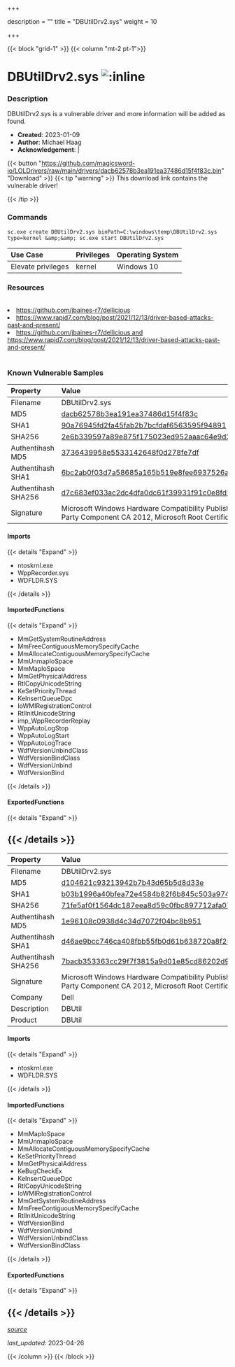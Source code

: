 +++

description = ""
title = "DBUtilDrv2.sys"
weight = 10

+++


{{< block "grid-1" >}}
{{< column "mt-2 pt-1">}}


# DBUtilDrv2.sys ![:inline](/images/twitter_verified.png) 


### Description

DBUtilDrv2.sys is a vulnerable driver and more information will be added as found.

- **Created**: 2023-01-09
- **Author**: Michael Haag
- **Acknowledgement**:  | [](https://twitter.com/)

{{< button "https://github.com/magicsword-io/LOLDrivers/raw/main/drivers/dacb62578b3ea191ea37486d15f4f83c.bin" "Download" >}}
{{< tip "warning" >}}
This download link contains the vulnerable driver!

{{< /tip >}}

### Commands

```
sc.exe create DBUtilDrv2.sys binPath=C:\windows\temp\DBUtilDrv2.sys type=kernel &amp;&amp; sc.exe start DBUtilDrv2.sys
```

| Use Case | Privileges | Operating System | 
|:---- | ---- | ---- |
| Elevate privileges | kernel | Windows 10 |

### Resources
<br>
<li><a href=" https://github.com/jbaines-r7/dellicious"> https://github.com/jbaines-r7/dellicious</a></li>
<li><a href=" https://www.rapid7.com/blog/post/2021/12/13/driver-based-attacks-past-and-present/"> https://www.rapid7.com/blog/post/2021/12/13/driver-based-attacks-past-and-present/</a></li>
<li><a href="https://github.com/jbaines-r7/dellicious and https://www.rapid7.com/blog/post/2021/12/13/driver-based-attacks-past-and-present/">https://github.com/jbaines-r7/dellicious and https://www.rapid7.com/blog/post/2021/12/13/driver-based-attacks-past-and-present/</a></li>
<br>

### Known Vulnerable Samples

| Property           | Value |
|:-------------------|:------|
| Filename           | DBUtilDrv2.sys |
| MD5                | [dacb62578b3ea191ea37486d15f4f83c](https://www.virustotal.com/gui/file/dacb62578b3ea191ea37486d15f4f83c) |
| SHA1               | [90a76945fd2fa45fab2b7bcfdaf6563595f94891](https://www.virustotal.com/gui/file/90a76945fd2fa45fab2b7bcfdaf6563595f94891) |
| SHA256             | [2e6b339597a89e875f175023ed952aaac64e9d20d457bbc07acf1586e7fe2df8](https://www.virustotal.com/gui/file/2e6b339597a89e875f175023ed952aaac64e9d20d457bbc07acf1586e7fe2df8) |
| Authentihash MD5   | [3736439958e5533142648f0d278fe7df](https://www.virustotal.com/gui/search/authentihash%253A3736439958e5533142648f0d278fe7df) |
| Authentihash SHA1  | [6bc2ab0f03d7a58685a165b519e8fee6937526a6](https://www.virustotal.com/gui/search/authentihash%253A6bc2ab0f03d7a58685a165b519e8fee6937526a6) |
| Authentihash SHA256| [d7c683ef033ac2dc4dfa0dc61f39931f91c0e8fd19e613f664cb03e14112ef6e](https://www.virustotal.com/gui/search/authentihash%253Ad7c683ef033ac2dc4dfa0dc61f39931f91c0e8fd19e613f664cb03e14112ef6e) |
| Signature         | Microsoft Windows Hardware Compatibility Publisher, Microsoft Windows Third Party Component CA 2012, Microsoft Root Certificate Authority 2010   |


#### Imports
{{< details "Expand" >}}
* ntoskrnl.exe
* WppRecorder.sys
* WDFLDR.SYS

{{< /details >}}
#### ImportedFunctions
{{< details "Expand" >}}
* MmGetSystemRoutineAddress
* MmFreeContiguousMemorySpecifyCache
* MmAllocateContiguousMemorySpecifyCache
* MmUnmapIoSpace
* MmMapIoSpace
* MmGetPhysicalAddress
* RtlCopyUnicodeString
* KeSetPriorityThread
* KeInsertQueueDpc
* IoWMIRegistrationControl
* RtlInitUnicodeString
* imp_WppRecorderReplay
* WppAutoLogStop
* WppAutoLogStart
* WppAutoLogTrace
* WdfVersionUnbindClass
* WdfVersionBindClass
* WdfVersionUnbind
* WdfVersionBind

{{< /details >}}
#### ExportedFunctions
{{< details "Expand" >}}

{{< /details >}}
-----
| Property           | Value |
|:-------------------|:------|
| Filename           | DBUtilDrv2.sys |
| MD5                | [d104621c93213942b7b43d65b5d8d33e](https://www.virustotal.com/gui/file/d104621c93213942b7b43d65b5d8d33e) |
| SHA1               | [b03b1996a40bfea72e4584b82f6b845c503a9748](https://www.virustotal.com/gui/file/b03b1996a40bfea72e4584b82f6b845c503a9748) |
| SHA256             | [71fe5af0f1564dc187eea8d59c0fbc897712afa07d18316d2080330ba17cf009](https://www.virustotal.com/gui/file/71fe5af0f1564dc187eea8d59c0fbc897712afa07d18316d2080330ba17cf009) |
| Authentihash MD5   | [1e96108c0938d4c34d7072f04bc8b951](https://www.virustotal.com/gui/search/authentihash%253A1e96108c0938d4c34d7072f04bc8b951) |
| Authentihash SHA1  | [d46ae9bcc746ca408fbb55fb0d61b638720a8f25](https://www.virustotal.com/gui/search/authentihash%253Ad46ae9bcc746ca408fbb55fb0d61b638720a8f25) |
| Authentihash SHA256| [7bacb353363cc29f7f3815a9d01e85cd86202d92378d1ab1b11df1ab2f42f40a](https://www.virustotal.com/gui/search/authentihash%253A7bacb353363cc29f7f3815a9d01e85cd86202d92378d1ab1b11df1ab2f42f40a) |
| Signature         | Microsoft Windows Hardware Compatibility Publisher, Microsoft Windows Third Party Component CA 2012, Microsoft Root Certificate Authority 2010   |
| Company           | Dell |
| Description       | DBUtil |
| Product           | DBUtil |


#### Imports
{{< details "Expand" >}}
* ntoskrnl.exe
* WDFLDR.SYS

{{< /details >}}
#### ImportedFunctions
{{< details "Expand" >}}
* MmMapIoSpace
* MmUnmapIoSpace
* MmAllocateContiguousMemorySpecifyCache
* KeSetPriorityThread
* MmGetPhysicalAddress
* KeBugCheckEx
* KeInsertQueueDpc
* RtlCopyUnicodeString
* IoWMIRegistrationControl
* MmGetSystemRoutineAddress
* MmFreeContiguousMemorySpecifyCache
* RtlInitUnicodeString
* WdfVersionBind
* WdfVersionUnbind
* WdfVersionUnbindClass
* WdfVersionBindClass

{{< /details >}}
#### ExportedFunctions
{{< details "Expand" >}}

{{< /details >}}
-----



[*source*](https://github.com/magicsword-io/LOLDrivers/tree/main/yaml/dbutildrv2.yaml)

*last_updated:* 2023-04-26








{{< /column >}}
{{< /block >}}
